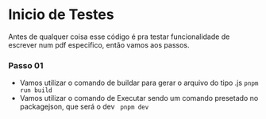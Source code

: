 # Inicio de Testes
Antes de qualquer coisa esse código é pra testar funcionalidade de escrever num pdf especifico, então vamos aos passos.
### Passo 01
* Vamos utilizar o comando de buildar para gerar o arquivo do tipo .js 
```pnpm run build```
* Vamos utilizar o comando de Executar sendo um comando presetado no packagejson, que será o dev
``` pnpm dev```